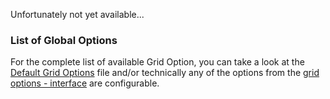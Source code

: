 Unfortunately not yet available...

### List of Global Options
For the complete list of available Grid Option, you can take a look at the [Default Grid Options](https://github.com/ghiscoding/slickgrid-vue/blob/master/src/slickgrid-vue/global-grid-options.ts) file and/or technically any of the options from the [grid options - interface](https://github.com/ghiscoding/slickgrid-vue/blob/master/src/slickgrid-vue/models/gridOption.interface.ts) are configurable.
